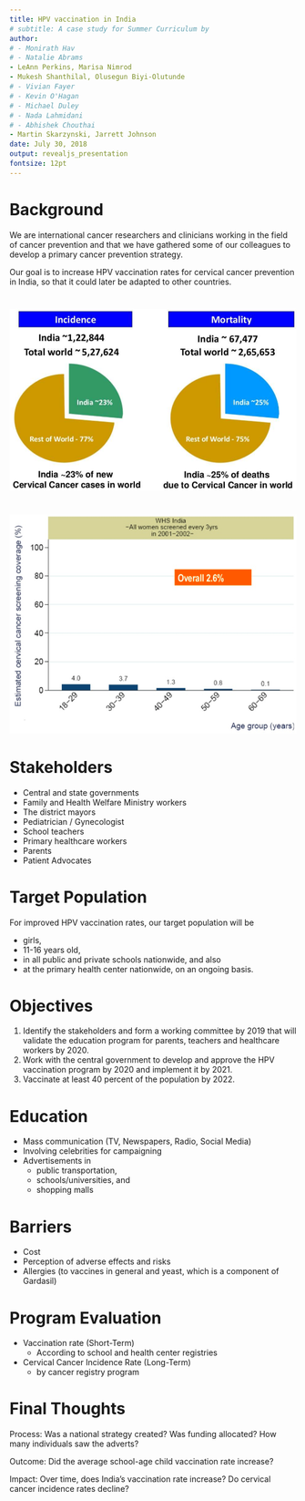 ```yaml
---
title: HPV vaccination in India
# subtitle: A case study for Summer Curriculum by
author:
# - Monirath Hav
# - Natalie Abrams
- LeAnn Perkins, Marisa Nimrod
- Mukesh Shanthilal, Olusegun Biyi-Olutunde
# - Vivian Fayer
# - Kevin O'Hagan
# - Michael Duley
# - Nada Lahmidani
# - Abhishek Chouthai
- Martin Skarzynski, Jarrett Johnson
date: July 30, 2018
output: revealjs_presentation
fontsize: 12pt
---
```


# Background
We are international cancer researchers and clinicians working in the field of cancer prevention and that we have gathered some of our colleagues to develop a primary cancer prevention strategy. 

Our goal is to increase HPV vaccination rates for cervical cancer prevention in India, so that it could later be adapted to other countries.

#  

<img src="pies.png">

#  

<img src="screen.png">

# Stakeholders

- Central and state governments
- Family and Health Welfare Ministry workers
- The district mayors
- Pediatrician / Gynecologist
- School teachers
- Primary healthcare workers
- Parents
- Patient Advocates

# Target Population

For improved HPV vaccination rates, our target population will be 

- girls,
- 11-16 years old,
- in all public and private schools nationwide, and also
- at the primary health center nationwide, on an ongoing basis.

# Objectives

1. Identify the stakeholders and form a working committee by 2019 that will validate the education program for parents, teachers and healthcare workers by 2020.
2. Work with the central government to develop and approve the HPV vaccination program by 2020 and implement it by 2021.
3. Vaccinate at least 40 percent of the population by 2022.

# Education

- Mass communication (TV, Newspapers, Radio, Social Media)
- Involving celebrities for campaigning
- Advertisements in 
    - public transportation, 
    - schools/universities, and 
    - shopping malls


# Barriers

- Cost
- Perception of adverse effects and risks
- Allergies (to vaccines in general and yeast, which is a component of Gardasil)


# Program Evaluation

- Vaccination rate (Short-Term)
    - According to school and health center registries
- Cervical Cancer Incidence Rate (Long-Term)
    - by cancer registry program

# Final Thoughts

Process: Was a national strategy created? Was funding allocated? How many individuals saw the adverts?

Outcome: Did the average school-age child vaccination rate increase?

Impact: Over time, does India’s vaccination rate increase? Do cervical cancer incidence rates decline?

